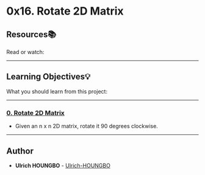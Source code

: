 # 0x16. Rotate 2D Matrix

## Resources:books:
Read or watch:

---
## Learning Objectives:bulb:
What you should learn from this project:

---

### [0. Rotate 2D Matrix](./0-rotate_2d_matrix.py)
* Given an n x n 2D matrix, rotate it 90 degrees clockwise.

---

## Author
* **Ulrich HOUNGBO** - [Ulrich-HOUNGBO](https://github.com/Ulrich-HOUNGBO)